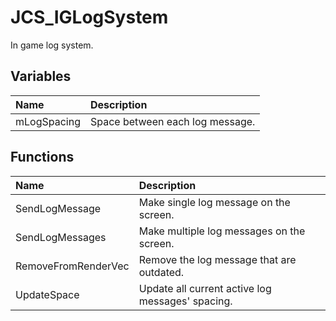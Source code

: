 # JCS_IGLogSystem

In game log system.

## Variables

| Name | Description |
|:---|:---|
| mLogSpacing | Space between each log message. |

## Functions

| Name | Description |
|:---|:---|
| SendLogMessage | Make single log message on the screen. |
| SendLogMessages | Make multiple log messages on the screen. |
| RemoveFromRenderVec | Remove the log message that are outdated. |
| UpdateSpace | Update all current active log messages' spacing. |
